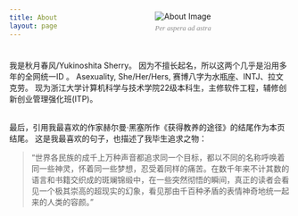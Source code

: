 ```yaml
---
title: About
layout: page
---
```


<div style="margin-left: 8.5em; margin-top: -4.5em; text-align: center;">
    <img src="/images/about.jpg" alt="About Image" style="max-width: 500px; height: auto;">
    <div style="margin-top: 0.5em; color: #888; font-size: 0.9em; font-family: 'Times New Roman', Times, serif; font-style: italic;">
        Per aspera ad astra
    </div>
</div>

<!-- 这里可以添加你的个人介绍内容 -->

<br></br>
我是秋月春风/Yukinoshita Sherry。
因为不擅长起名，所以这两个几乎是沿用多年的全网统一ID 。
Asexuality, She/Her/Hers, 赛博八字为水瓶座、INTJ、拉文克劳。
现为浙江大学计算机科学与技术学院22级本科生，主修软件工程，辅修创新创业管理强化班(ITP)。
<br></br>



最后，引用我最喜欢的作家赫尔曼·黑塞所作《获得教养的途径》的结尾作为本页结尾。
这是我最喜欢的句子，也描述了我毕生追求之物：

> “世界各民族的成千上万种声音都追求同一个目标，都以不同的名称呼唤着同一些神灵，怀着同一些梦想，忍受着同样的痛苦。在数千年来不计其数的语言和书籍交织成的斑斓锦缎中，在一些突然彻悟的瞬间，真正的读者会看见一个极其崇高的超现实的幻象，看见那由千百种矛盾的表情神奇地统一起来的人类的容颜。”


